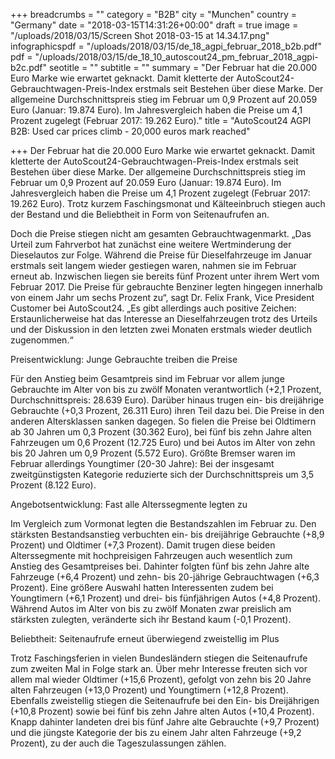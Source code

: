 +++
breadcrumbs = ""
category = "B2B"
city = "Munchen"
country = "Germany"
date = "2018-03-15T14:31:26+00:00"
draft = true
image = "/uploads/2018/03/15/Screen Shot 2018-03-15 at 14.34.17.png"
infographicspdf = "/uploads/2018/03/15/de_18_agpi_februar_2018_b2b.pdf"
pdf = "/uploads/2018/03/15/de_18_10_autoscout24_pm_februar_2018_agpi-b2c.pdf"
seotitle = ""
subtitle = ""
summary = "Der Februar hat die 20.000 Euro Marke wie erwartet geknackt. Damit kletterte der AutoScout24-Gebrauchtwagen-Preis-Index erstmals seit Bestehen über diese Marke. Der allgemeine Durchschnittspreis stieg im Februar um 0,9 Prozent auf 20.059 Euro (Januar: 19.874 Euro). Im Jahresvergleich haben die Preise um 4,1 Prozent zugelegt (Februar 2017: 19.262 Euro)."
title = "AutoScout24 AGPI B2B: Used car prices climb - 20,000 euros mark reached"

+++
Der Februar hat die 20.000 Euro Marke wie erwartet geknackt. Damit kletterte der AutoScout24-Gebrauchtwagen-Preis-Index erstmals seit Bestehen über diese Marke. Der allgemeine Durchschnittspreis stieg im Februar um 0,9 Prozent auf 20.059 Euro (Januar: 19.874 Euro). Im Jahresvergleich haben die Preise um 4,1 Prozent zugelegt (Februar 2017: 19.262 Euro). Trotz kurzem Faschingsmonat und Kälteeinbruch stiegen auch der Bestand und die Beliebtheit in Form von Seitenaufrufen an.

Doch die Preise stiegen nicht am gesamten Gebrauchtwagenmarkt. „Das Urteil zum Fahrverbot hat zunächst eine weitere Wertminderung der Dieselautos zur Folge. Während die Preise für Dieselfahrzeuge im Januar erstmals seit langem wieder gestiegen waren, nahmen sie im Februar erneut ab. Inzwischen liegen sie bereits fünf Prozent unter ihrem Wert vom Februar 2017. Die Preise für gebrauchte Benziner legten hingegen innerhalb von einem Jahr um sechs Prozent zu“, sagt Dr. Felix Frank, Vice President Customer bei AutoScout24. „Es gibt allerdings auch positive Zeichen: Erstaunlicherweise hat das Interesse an Dieselfahrzeugen trotz des Urteils und der Diskussion in den letzten zwei Monaten erstmals wieder deutlich zugenommen.“

Preisentwicklung: Junge Gebrauchte treiben die Preise

Für den Anstieg beim Gesamtpreis sind im Februar vor allem junge Gebrauchte im Alter von bis zu zwölf Monaten verantwortlich (+2,1 Prozent, Durchschnittspreis: 28.639 Euro). Darüber hinaus trugen ein- bis dreijährige Gebrauchte (+0,3 Prozent, 26.311 Euro) ihren Teil dazu bei. Die Preise in den anderen Altersklassen sanken dagegen. So fielen die Preise bei Oldtimern ab 30 Jahren um 0,3 Prozent (30.362 Euro), bei fünf bis zehn Jahre alten Fahrzeugen um 0,6 Prozent (12.725 Euro) und bei Autos im Alter von zehn bis 20 Jahren um 0,9 Prozent (5.572 Euro). Größte Bremser waren im Februar allerdings Youngtimer (20-30 Jahre): Bei der insgesamt zweitgünstigsten Kategorie reduzierte sich der Durchschnittspreis um 3,5 Prozent (8.122 Euro).

Angebotsentwicklung: Fast alle Alterssegmente legten zu

Im Vergleich zum Vormonat legten die Bestandszahlen im Februar zu. Den stärksten Bestandsanstieg verbuchten ein- bis dreijährige Gebrauchte (+8,9 Prozent) und Oldtimer (+7,3 Prozent). Damit trugen diese beiden Alterssegmente mit hochpreisigen Fahrzeugen auch wesentlich zum Anstieg des Gesamtpreises bei. Dahinter folgten fünf bis zehn Jahre alte Fahrzeuge (+6,4 Prozent) und zehn- bis 20-jährige Gebrauchtwagen (+6,3 Prozent). Eine größere Auswahl hatten Interessenten zudem bei Youngtimern (+6,1 Prozent) und drei- bis fünfjährigen Autos (+4,8 Prozent). Während Autos im Alter von bis zu zwölf Monaten zwar preislich am stärksten zulegten, veränderte sich ihr Bestand kaum (-0,1 Prozent).

Beliebtheit: Seitenaufrufe erneut überwiegend zweistellig im Plus

Trotz Faschingsferien in vielen Bundesländern stiegen die Seitenaufrufe zum zweiten Mal in Folge stark an. Über mehr Interesse freuten sich vor allem mal wieder Oldtimer (+15,6 Prozent), gefolgt von zehn bis 20 Jahre alten Fahrzeugen (+13,0 Prozent) und Youngtimern (+12,8 Prozent). Ebenfalls zweistellig stiegen die Seitenaufrufe bei den Ein- bis Dreijährigen (+10,8 Prozent) sowie bei fünf bis zehn Jahre alten Autos (+10,4 Prozent). Knapp dahinter landeten drei bis fünf Jahre alte Gebrauchte (+9,7 Prozent) und die jüngste Kategorie der bis zu einem Jahr alten Fahrzeuge (+9,2 Prozent), zu der auch die Tageszulassungen zählen.